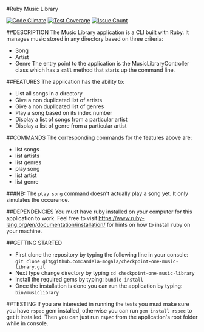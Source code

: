 #Ruby Music Library

[![Code Climate](https://codeclimate.com/github/andela-mogala/checkpoint-one-music-library/badges/gpa.svg)](https://codeclimate.com/github/andela-mogala/checkpoint-one-music-library) [![Test Coverage](https://codeclimate.com/github/andela-mogala/checkpoint-one-music-library/badges/coverage.svg)](https://codeclimate.com/github/andela-mogala/checkpoint-one-music-library/coverage) [![Issue Count](https://codeclimate.com/github/andela-mogala/checkpoint-one-music-library/badges/issue_count.svg)](https://codeclimate.com/github/andela-mogala/checkpoint-one-music-library)

##DESCRIPTION
The Music Library application is a CLI built with Ruby. It manages music stored in any directory based on three criteria:
  * Song
  * Artist
  * Genre
The entry point to the application is the MusicLibraryController class which has a `call` method that starts up the command line.

##FEATURES
The application has the ability to:
  * List all songs in a directory
  * Give a non duplicated list of artists
  * Give a non duplicated list of genres
  * Play a song based on its index number
  * Display a list of songs from a particular artist
  * Display a list of genre from a particular artist

##COMMANDS
The corresponding commands for the features above are:
* list songs
* list artists
* list genres
* play song
* list artist
* list genre

###NB: 
The `play song` command doesn't actually play a song yet. It only simulates the occurence.

##DEPENDENCIES
You must have ruby installed on your computer for this application to work. Feel free to visit https://www.ruby-lang.org/en/documentation/installation/ for hints on how to install ruby on your machine.

##GETTING STARTED
* First clone the repository by typing the following line in your console:
  ```git clone git@github.com:andela-mogala/checkpoint-one-music-library.git```
* Next type change directory by typing
  ```cd checkpoint-one-music-library```
* Install the required gems by typing:
  ```bundle install```
* Once the installation is done you can run the application by typing: ```bin/musiclibrary```

##TESTING
If you are interested in running the tests you must make sure you have `rspec` gem installed, otherwise you can run ```gem install rspec``` to get it installed. Then you can just run ```rspec``` from the application's root folder while in console.
